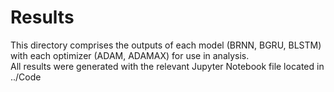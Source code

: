 # Results

This directory comprises the outputs of each model (BRNN, BGRU, BLSTM) with each optimizer (ADAM, ADAMAX) for use in analysis.  
All results were generated with the relevant Jupyter Notebook file located in ../Code